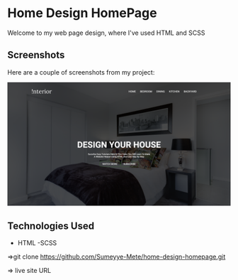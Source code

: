 # Home Design HomePage

Welcome to my web page design,  where I've used HTML and SCSS 

## Screenshots

Here are a couple of screenshots from my project:

![](/assets/img/Screenshot-desktop.png)

## Technologies Used
- HTML
-SCSS

=>git clone https://github.com/Sumeyye-Mete/home-design-homepage.git

=> live site URL 
